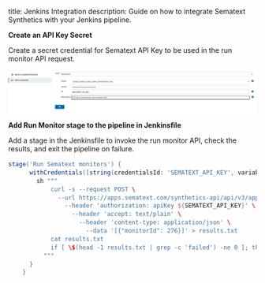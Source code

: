 title: Jenkins Integration
description: Guide on how to integrate Sematext Synthetics with your Jenkins pipeline.

**Create an API Key Secret**

Create a secret credential for Sematext API Key to be used in the run monitor API request.

<img
  class="content-modal-image"
  alt="CI/CD Jenkins Credentials"
  src="../../images/synthetics/ci-cd-jenkins-secret.png"
  title="Add Secret Credential in Jenkins"
/>

**Add Run Monitor stage to the pipeline in Jenkinsfile**

Add a stage in the Jenkinsfile to invoke the run monitor API, check the results, and exit the pipeline on failure. 

```groovy
stage('Run Sematext monitors') {
      withCredentials([string(credentialsId: 'SEMATEXT_API_KEY', variable: 'SEMATEXT_API_KEY')]) {
        sh """
            curl -s --request POST \
              --url https://apps.sematext.com/synthetics-api/api/v3/apps/12345/monitors/runs \
                --header 'authorization: apiKey ${SEMATEXT_API_KEY}' \
                  --header 'accept: text/plain' \
                    --header 'content-type: application/json' \
                      --data '[{"monitorId": 276}]' > results.txt
            cat results.txt
            if [ \$(head -1 results.txt | grep -c 'failed') -ne 0 ]; then exit 1; fi
          """
      }
    }
```
